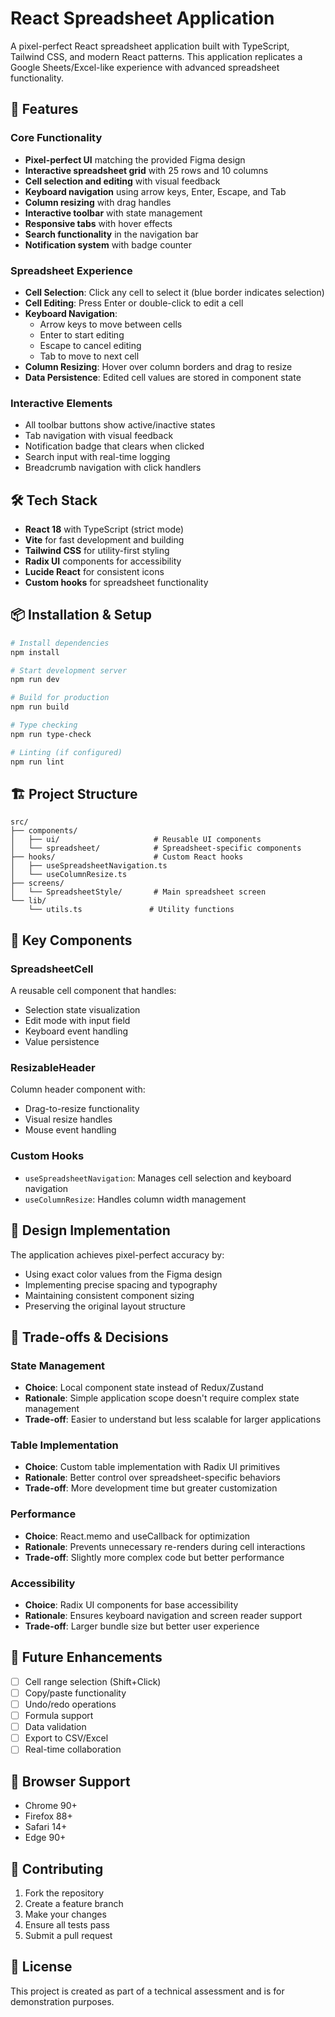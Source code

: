 # React Spreadsheet Application

A pixel-perfect React spreadsheet application built with TypeScript, Tailwind CSS, and modern React patterns. This application replicates a Google Sheets/Excel-like experience with advanced spreadsheet functionality.

## 🚀 Features

### Core Functionality
- **Pixel-perfect UI** matching the provided Figma design
- **Interactive spreadsheet grid** with 25 rows and 10 columns
- **Cell selection and editing** with visual feedback
- **Keyboard navigation** using arrow keys, Enter, Escape, and Tab
- **Column resizing** with drag handles
- **Interactive toolbar** with state management
- **Responsive tabs** with hover effects
- **Search functionality** in the navigation bar
- **Notification system** with badge counter

### Spreadsheet Experience
- **Cell Selection**: Click any cell to select it (blue border indicates selection)
- **Cell Editing**: Press Enter or double-click to edit a cell
- **Keyboard Navigation**: 
  - Arrow keys to move between cells
  - Enter to start editing
  - Escape to cancel editing
  - Tab to move to next cell
- **Column Resizing**: Hover over column borders and drag to resize
- **Data Persistence**: Edited cell values are stored in component state

### Interactive Elements
- All toolbar buttons show active/inactive states
- Tab navigation with visual feedback
- Notification badge that clears when clicked
- Search input with real-time logging
- Breadcrumb navigation with click handlers

## 🛠️ Tech Stack

- **React 18** with TypeScript (strict mode)
- **Vite** for fast development and building
- **Tailwind CSS** for utility-first styling
- **Radix UI** components for accessibility
- **Lucide React** for consistent icons
- **Custom hooks** for spreadsheet functionality

## 📦 Installation & Setup

```bash
# Install dependencies
npm install

# Start development server
npm run dev

# Build for production
npm run build

# Type checking
npm run type-check

# Linting (if configured)
npm run lint
```

## 🏗️ Project Structure

```
src/
├── components/
│   ├── ui/                     # Reusable UI components
│   └── spreadsheet/            # Spreadsheet-specific components
├── hooks/                      # Custom React hooks
│   ├── useSpreadsheetNavigation.ts
│   └── useColumnResize.ts
├── screens/
│   └── SpreadsheetStyle/       # Main spreadsheet screen
└── lib/
    └── utils.ts               # Utility functions
```

## 🎯 Key Components

### SpreadsheetCell
A reusable cell component that handles:
- Selection state visualization
- Edit mode with input field
- Keyboard event handling
- Value persistence

### ResizableHeader
Column header component with:
- Drag-to-resize functionality
- Visual resize handles
- Mouse event handling

### Custom Hooks
- `useSpreadsheetNavigation`: Manages cell selection and keyboard navigation
- `useColumnResize`: Handles column width management

## 🎨 Design Implementation

The application achieves pixel-perfect accuracy by:
- Using exact color values from the Figma design
- Implementing precise spacing and typography
- Maintaining consistent component sizing
- Preserving the original layout structure

## 🔧 Trade-offs & Decisions

### State Management
- **Choice**: Local component state instead of Redux/Zustand
- **Rationale**: Simple application scope doesn't require complex state management
- **Trade-off**: Easier to understand but less scalable for larger applications

### Table Implementation
- **Choice**: Custom table implementation with Radix UI primitives
- **Rationale**: Better control over spreadsheet-specific behaviors
- **Trade-off**: More development time but greater customization

### Performance
- **Choice**: React.memo and useCallback for optimization
- **Rationale**: Prevents unnecessary re-renders during cell interactions
- **Trade-off**: Slightly more complex code but better performance

### Accessibility
- **Choice**: Radix UI components for base accessibility
- **Rationale**: Ensures keyboard navigation and screen reader support
- **Trade-off**: Larger bundle size but better user experience

## 🚀 Future Enhancements

- [ ] Cell range selection (Shift+Click)
- [ ] Copy/paste functionality
- [ ] Undo/redo operations
- [ ] Formula support
- [ ] Data validation
- [ ] Export to CSV/Excel
- [ ] Real-time collaboration

## 📱 Browser Support

- Chrome 90+
- Firefox 88+
- Safari 14+
- Edge 90+

## 🤝 Contributing

1. Fork the repository
2. Create a feature branch
3. Make your changes
4. Ensure all tests pass
5. Submit a pull request

## 📄 License

This project is created as part of a technical assessment and is for demonstration purposes.